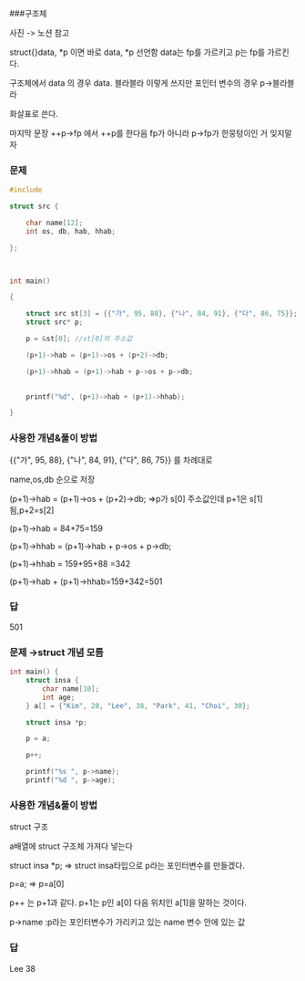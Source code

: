 ###구조체

사진 -> 노션 참고

struct{}data, *p 이면 바로 data, *p 선언함 data는 fp를 가르키고 p는 fp를 가르킨다.

구조체에서 data 의 경우 data. 블라블라 이렇게 쓰지만 포인터 변수의 경우 p→블라블라

화살표로 쓴다. 

마지막 문장 ++p→fp 에서 ++p를 한다음 fp가 아니라 p→fp가 한뭉텅이인 거 잊지말자

### 문제

```c
#include

struct src {

    char name[12];
    int os, db, hab, hhab;

};

 

int main()

{

    struct src st[3] = {{"가", 95, 88}, {"나", 84, 91}, {"다", 86, 75}};
    struct src* p;

    p = &st[0]; //st[0]의 주소값

    (p+1)->hab = (p+1)->os + (p+2)->db;

    (p+1)->hhab = (p+1)->hab + p->os + p->db;

	
    printf("%d", (p+1)->hab + (p+1)->hhab);

}
```

### 사용한 개념&풀이 방법

{{"가", 95, 88}, {"나", 84, 91}, {"다", 86, 75}} 를 차례대로

name,os,db 순으로 저장 

(p+1)->hab = (p+1)->os + (p+2)->db;  ⇒p가 s[0] 주소값인데 p+1은 s[1]됨,p+2=s[2]

(p+1)->hab = 84+75=159

(p+1)->hhab = (p+1)->hab + p->os + p->db; 

(p+1)->hhab = 159+95+88 =342

(p+1)->hab + (p+1)->hhab=159+342=501

### 답

501

### 문제 →struct 개념 모름

```c
int main() {
    struct insa {
        char name[10];
        int age;
    } a[] = {"Kim", 28, "Lee", 38, "Park", 41, "Choi", 30};

    struct insa *p;

    p = a;

    p++;

    printf("%s ", p->name);
    printf("%d ", p->age);
```

### 사용한 개념&풀이 방법

struct 구조

a배열에 struct 구조체 가져다 넣는다

struct insa *p; ⇒ struct insa타입으로 p라는 포인터변수를 만들겠다.

p=a; ⇒  p=a[0]

p++ 는 p+1과 같다. p+1는 p인 a[0] 다음 위치인 a[1]을 말하는 것이다.

p→name :p라는 포인터변수가 가리키고 있는 name 변수 안에 있는 값

### 답

Lee 38

